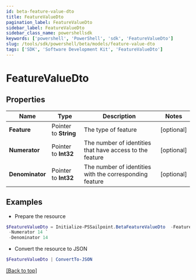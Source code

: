 ```yaml
---
id: beta-feature-value-dto
title: FeatureValueDto
pagination_label: FeatureValueDto
sidebar_label: FeatureValueDto
sidebar_class_name: powershellsdk
keywords: ['powershell', 'PowerShell', 'sdk', 'FeatureValueDto'] 
slug: /tools/sdk/powershell/beta/models/feature-value-dto
tags: ['SDK', 'Software Development Kit', 'FeatureValueDto']
---
```



# FeatureValueDto

## Properties

Name | Type | Description | Notes
------------ | ------------- | ------------- | -------------
**Feature** |  Pointer to **String** | The type of feature | [optional] 
**Numerator** |  Pointer to **Int32** | The number of identities that have access to the feature | [optional] 
**Denominator** |  Pointer to **Int32** | The number of identities with the corresponding feature | [optional] 

## Examples

- Prepare the resource
```powershell
$FeatureValueDto = Initialize-PSSailpoint.BetaFeatureValueDto  -Feature department `
 -Numerator 14 `
 -Denominator 14
```

- Convert the resource to JSON
```powershell
$FeatureValueDto | ConvertTo-JSON
```


[[Back to top]](#) 

